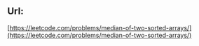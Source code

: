 ## Url:
[https://leetcode.com/problems/median-of-two-sorted-arrays/](https://leetcode.com/problems/median-of-two-sorted-arrays/)